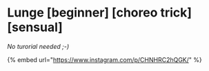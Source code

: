 # Lunge \[beginner] \[choreo trick] \[sensual]

_No turorial needed ;-)_

{% embed url="https://www.instagram.com/p/CHNHRC2hQGK/" %}

